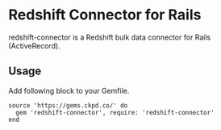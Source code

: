 # Redshift Connector for Rails

redshift-connector is a Redshift bulk data connector for Rails (ActiveRecord).

## Usage

Add following block to your Gemfile.
```
source 'https://gems.ckpd.co/' do
  gem 'redshift-connector', require: 'redshift-connector'
end
```
